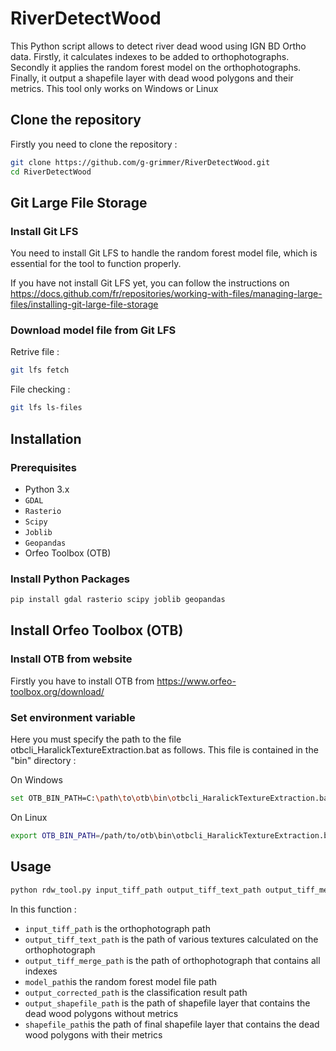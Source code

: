 # RiverDetectWood

This Python script allows to detect river dead wood using IGN BD Ortho data. Firstly, it calculates indexes to be added to orthophotographs. Secondly it applies the random forest model on the orthophotographs. Finally, it output a shapefile layer with dead wood polygons and their metrics. 
This tool only works on Windows or Linux

## Clone the repository

Firstly you need to clone the repository :

```bash
git clone https://github.com/g-grimmer/RiverDetectWood.git
cd RiverDetectWood
```

## Git Large File Storage

### Install Git LFS

You need to install Git LFS to handle the random forest model file, which is essential for the tool to function properly.

If you have not install Git LFS yet, you can follow the instructions on https://docs.github.com/fr/repositories/working-with-files/managing-large-files/installing-git-large-file-storage

### Download model file from Git LFS

Retrive file : 

```bash
git lfs fetch
```

File checking :

```bash
git lfs ls-files
```

## Installation

### Prerequisites

- Python 3.x
- `GDAL`
- `Rasterio`
- `Scipy`
- `Joblib`
- `Geopandas`
- Orfeo Toolbox (OTB)

### Install Python Packages

```bash
pip install gdal rasterio scipy joblib geopandas
```

## Install Orfeo Toolbox (OTB)

### Install OTB from website

Firstly you have to install OTB from https://www.orfeo-toolbox.org/download/

### Set environment variable

Here you must specify the path to the file otbcli_HaralickTextureExtraction.bat as follows. 
This file is contained in the "bin" directory :

On Windows 

```bash
set OTB_BIN_PATH=C:\path\to\otb\bin\otbcli_HaralickTextureExtraction.bat"
```

On Linux

```bash
export OTB_BIN_PATH=/path/to/otb\bin\otbcli_HaralickTextureExtraction.bat"
```
## Usage

```bash
python rdw_tool.py input_tiff_path output_tiff_text_path output_tiff_merge_path model_path output_corrected_path output_shapefile_path shapefile_path
```
In this function :
- `input_tiff_path` is the orthophotograph path
- `output_tiff_text_path` is the path of various textures calculated on the orthophotograph
- `output_tiff_merge_path` is the path of orthophotograph that contains all indexes
- `model_path`is the random forest model file path
- `output_corrected_path` is the classification result path
- `output_shapefile_path` is the path of shapefile layer that contains the dead wood polygons without metrics
- `shapefile_path`is the path of final shapefile layer that contains the dead wood polygons with their metrics


